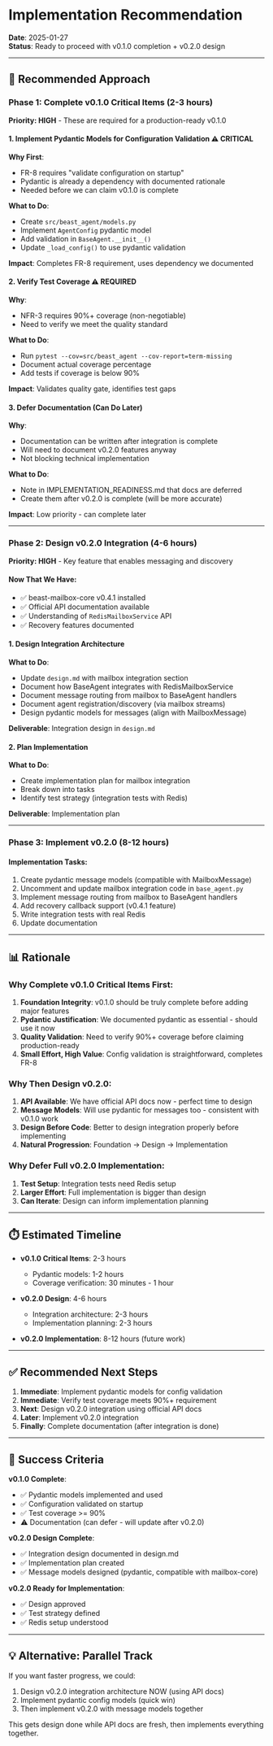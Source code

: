 # Implementation Recommendation

**Date**: 2025-01-27  
**Status**: Ready to proceed with v0.1.0 completion + v0.2.0 design

---

## 🎯 Recommended Approach

### Phase 1: Complete v0.1.0 Critical Items (2-3 hours)

**Priority: HIGH** - These are required for a production-ready v0.1.0

#### 1. Implement Pydantic Models for Configuration Validation ⚠️ CRITICAL
**Why First**: 
- FR-8 requires "validate configuration on startup"
- Pydantic is already a dependency with documented rationale
- Needed before we can claim v0.1.0 is complete

**What to Do**:
- Create `src/beast_agent/models.py`
- Implement `AgentConfig` pydantic model
- Add validation in `BaseAgent.__init__()`
- Update `_load_config()` to use pydantic validation

**Impact**: Completes FR-8 requirement, uses dependency we documented

#### 2. Verify Test Coverage ⚠️ REQUIRED
**Why**: 
- NFR-3 requires 90%+ coverage (non-negotiable)
- Need to verify we meet the quality standard

**What to Do**:
- Run `pytest --cov=src/beast_agent --cov-report=term-missing`
- Document actual coverage percentage
- Add tests if coverage is below 90%

**Impact**: Validates quality gate, identifies test gaps

#### 3. Defer Documentation (Can Do Later)
**Why**: 
- Documentation can be written after integration is complete
- Will need to document v0.2.0 features anyway
- Not blocking technical implementation

**What to Do**:
- Note in IMPLEMENTATION_READINESS.md that docs are deferred
- Create them after v0.2.0 is complete (will be more accurate)

**Impact**: Low priority - can complete later

---

### Phase 2: Design v0.2.0 Integration (4-6 hours)

**Priority: HIGH** - Key feature that enables messaging and discovery

#### Now That We Have:
- ✅ beast-mailbox-core v0.4.1 installed
- ✅ Official API documentation available
- ✅ Understanding of `RedisMailboxService` API
- ✅ Recovery features documented

#### 1. Design Integration Architecture
**What to Do**:
- Update `design.md` with mailbox integration section
- Document how BaseAgent integrates with RedisMailboxService
- Document message routing from mailbox to BaseAgent handlers
- Document agent registration/discovery (via mailbox streams)
- Design pydantic models for messages (align with MailboxMessage)

**Deliverable**: Integration design in `design.md`

#### 2. Plan Implementation
**What to Do**:
- Create implementation plan for mailbox integration
- Break down into tasks
- Identify test strategy (integration tests with Redis)

**Deliverable**: Implementation plan

---

### Phase 3: Implement v0.2.0 (8-12 hours)

#### Implementation Tasks:
1. Create pydantic message models (compatible with MailboxMessage)
2. Uncomment and update mailbox integration code in `base_agent.py`
3. Implement message routing from mailbox to BaseAgent handlers
4. Add recovery callback support (v0.4.1 feature)
5. Write integration tests with real Redis
6. Update documentation

---

## 📊 Rationale

### Why Complete v0.1.0 Critical Items First:

1. **Foundation Integrity**: v0.1.0 should be truly complete before adding major features
2. **Pydantic Justification**: We documented pydantic as essential - should use it now
3. **Quality Validation**: Need to verify 90%+ coverage before claiming production-ready
4. **Small Effort, High Value**: Config validation is straightforward, completes FR-8

### Why Then Design v0.2.0:

1. **API Available**: We have official API docs now - perfect time to design
2. **Message Models**: Will use pydantic for messages too - consistent with v0.1.0 work
3. **Design Before Code**: Better to design integration properly before implementing
4. **Natural Progression**: Foundation → Design → Implementation

### Why Defer Full v0.2.0 Implementation:

1. **Test Setup**: Integration tests need Redis setup
2. **Larger Effort**: Full implementation is bigger than design
3. **Can Iterate**: Design can inform implementation planning

---

## ⏱️ Estimated Timeline

- **v0.1.0 Critical Items**: 2-3 hours
  - Pydantic models: 1-2 hours
  - Coverage verification: 30 minutes - 1 hour

- **v0.2.0 Design**: 4-6 hours
  - Integration architecture: 2-3 hours
  - Implementation planning: 2-3 hours

- **v0.2.0 Implementation**: 8-12 hours (future work)

---

## ✅ Recommended Next Steps

1. **Immediate**: Implement pydantic models for config validation
2. **Immediate**: Verify test coverage meets 90%+ requirement
3. **Next**: Design v0.2.0 integration using official API docs
4. **Later**: Implement v0.2.0 integration
5. **Finally**: Complete documentation (after integration is done)

---

## 🎯 Success Criteria

**v0.1.0 Complete**:
- ✅ Pydantic models implemented and used
- ✅ Configuration validated on startup
- ✅ Test coverage >= 90%
- ⚠️ Documentation (can defer - will update after v0.2.0)

**v0.2.0 Design Complete**:
- ✅ Integration design documented in design.md
- ✅ Implementation plan created
- ✅ Message models designed (pydantic, compatible with mailbox-core)

**v0.2.0 Ready for Implementation**:
- ✅ Design approved
- ✅ Test strategy defined
- ✅ Redis setup understood

---

## 💡 Alternative: Parallel Track

If you want faster progress, we could:
1. Design v0.2.0 integration architecture NOW (using API docs)
2. Implement pydantic config models (quick win)
3. Then implement v0.2.0 with message models together

This gets design done while API docs are fresh, then implements everything together.

